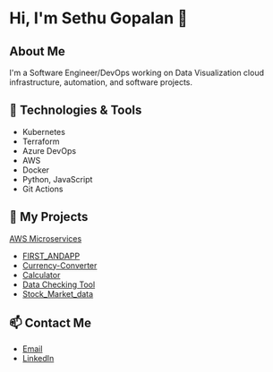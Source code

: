 # Hi, I'm Sethu Gopalan 👋

## About Me
I'm a Software Engineer/DevOps working on Data Visualization  cloud infrastructure, automation, and software projects.

## 🔧 Technologies & Tools
- Kubernetes
- Terraform
- Azure DevOps
- AWS
- Docker
- Python, JavaScript
- Git Actions

## 📝 My Projects
  [AWS Microservices](https://github.com/SethuGopalan/ServerlessFinApiDevOps)
- [FIRST_ANDAPP](https://github.com/SethuGopalan/FIRST_ANDAPP)
- [Currency-Converter](https://github.com/SethuGopalan/Currency-Converter)
- [Calculator](https://github.com/SethuGopalan/Calculator)
- [Data Checking Tool](https://github.com/SethuGopalan/data_checking_tool)
- [Stock_Market_data](https://github.com/SethuGopalan/Stock_Market_data)


## 📫 Contact Me
- [Email](mailto:sethu@example.com)
- [LinkedIn](https://www.linkedin.com/in/sethu-gopalan-a8915367/)

